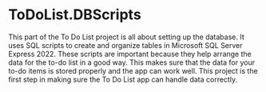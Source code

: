 # ToDoList.DBScripts
This part of the To Do List project is all about setting up the database. It uses SQL scripts to create and organize tables in Microsoft SQL Server Express 2022. These scripts are important because they help arrange the data for the to-do list in a good way. This makes sure that the data for your to-do items is stored properly and the app can work well. This project is the first step in making sure the To Do List app can handle data correctly.
